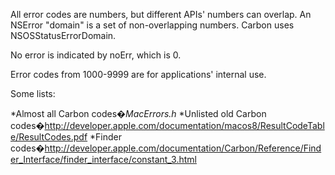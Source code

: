 

All error codes are numbers, but different APIs' numbers can overlap. An NSError "domain" is a set of non-overlapping numbers. Carbon uses NSOSStatusErrorDomain.

No error is indicated by     noErr, which is 0.

Error codes from 1000-9999 are for applications' internal use.

Some lists:

*Almost all Carbon codes�*MacErrors.h*
*Unlisted old Carbon codes�http://developer.apple.com/documentation/macos8/ResultCodeTable/ResultCodes.pdf
*Finder codes�http://developer.apple.com/documentation/Carbon/Reference/Finder_Interface/finder_interface/constant_3.html
